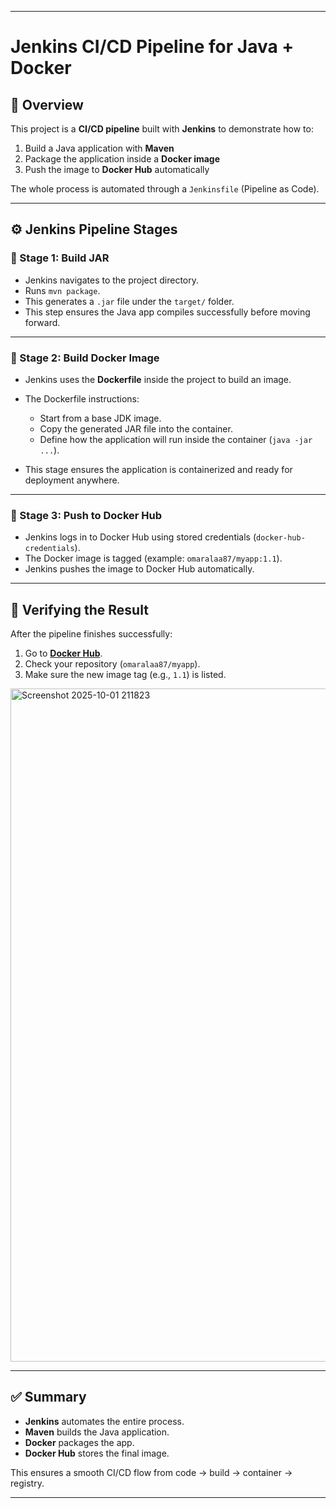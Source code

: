 
---

# Jenkins CI/CD Pipeline for Java + Docker

## 📌 Overview

This project is a **CI/CD pipeline** built with **Jenkins** to demonstrate how to:

1. Build a Java application with **Maven**
2. Package the application inside a **Docker image**
3. Push the image to **Docker Hub** automatically

The whole process is automated through a `Jenkinsfile` (Pipeline as Code).

---

## ⚙️ Jenkins Pipeline Stages

### 🔹 Stage 1: Build JAR

* Jenkins navigates to the project directory.
* Runs `mvn package`.
* This generates a `.jar` file under the `target/` folder.
* This step ensures the Java app compiles successfully before moving forward.

---

### 🔹 Stage 2: Build Docker Image

* Jenkins uses the **Dockerfile** inside the project to build an image.
* The Dockerfile instructions:

  * Start from a base JDK image.
  * Copy the generated JAR file into the container.
  * Define how the application will run inside the container (`java -jar ...`).
* This stage ensures the application is containerized and ready for deployment anywhere.

---

### 🔹 Stage 3: Push to Docker Hub

* Jenkins logs in to Docker Hub using stored credentials (`docker-hub-credentials`).
* The Docker image is tagged (example: `omaralaa87/myapp:1.1`).
* Jenkins pushes the image to Docker Hub automatically.

---

## 🐳 Verifying the Result

After the pipeline finishes successfully:

1. Go to **[Docker Hub](https://hub.docker.com/)**.
2. Check your repository (`omaralaa87/myapp`).
3. Make sure the new image tag (e.g., `1.1`) is listed.
<img width="1858" height="1077" alt="Screenshot 2025-10-01 211823" src="https://github.com/user-attachments/assets/40519dbd-14c6-4f68-99b5-5d3e7643e026" />


---

## ✅ Summary

* **Jenkins** automates the entire process.
* **Maven** builds the Java application.
* **Docker** packages the app.
* **Docker Hub** stores the final image.

This ensures a smooth CI/CD flow from code → build → container → registry.

---


